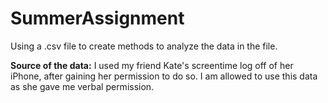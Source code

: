 # SummerAssignment
Using a .csv file to create methods to analyze the data in the file. 

**Source of the data:** I used my friend Kate's screentime log off of her iPhone, 
after gaining her permission to do so. I am allowed to use this data as she
gave me verbal permission.

